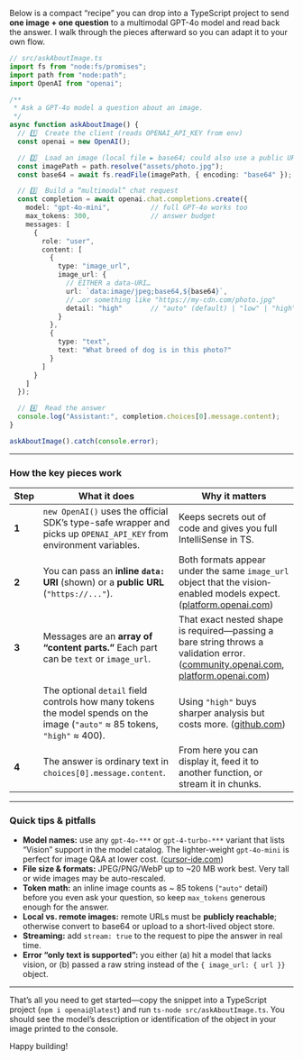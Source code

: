Below is a compact “recipe” you can drop into a TypeScript project to send **one image + one question** to a multimodal GPT-4o model and read back the answer.  I walk through the pieces afterward so you can adapt it to your own flow.

```ts
// src/askAboutImage.ts
import fs from "node:fs/promises";
import path from "node:path";
import OpenAI from "openai";

/**
 * Ask a GPT-4o model a question about an image.
 */
async function askAboutImage() {
  // 1️⃣  Create the client (reads OPENAI_API_KEY from env)
  const openai = new OpenAI();

  // 2️⃣  Load an image (local file ► base64; could also use a public URL)
  const imagePath = path.resolve("assets/photo.jpg");
  const base64 = await fs.readFile(imagePath, { encoding: "base64" });

  // 3️⃣  Build a “multimodal” chat request
  const completion = await openai.chat.completions.create({
    model: "gpt-4o-mini",          // full GPT-4o works too
    max_tokens: 300,               // answer budget
    messages: [
      {
        role: "user",
        content: [
          {
            type: "image_url",
            image_url: {
              // EITHER a data-URI…
              url: `data:image/jpeg;base64,${base64}`,
              // …or something like "https://my-cdn.com/photo.jpg"
              detail: "high"       // "auto" (default) | "low" | "high"
            }
          },
          {
            type: "text",
            text: "What breed of dog is in this photo?"
          }
        ]
      }
    ]
  });

  // 4️⃣  Read the answer
  console.log("Assistant:", completion.choices[0].message.content);
}

askAboutImage().catch(console.error);
```

---

### How the key pieces work

| Step  | What it does                                                                                                               | Why it matters                                                                                                                             |
| ----- | -------------------------------------------------------------------------------------------------------------------------- | ------------------------------------------------------------------------------------------------------------------------------------------ |
| **1** | `new OpenAI()` uses the official SDK’s type-safe wrapper and picks up `OPENAI_API_KEY` from environment variables.         | Keeps secrets out of code and gives you full IntelliSense in TS.                                                                           |
| **2** | You can pass an **inline `data:` URI** (shown) or a **public URL** (`"https://..."`).                                      | Both formats appear under the same `image_url` object that the vision‐enabled models expect. ([platform.openai.com][1])                    |
| **3** | Messages are an **array of “content parts.”** Each part can be `text` or `image_url`.                                      | That exact nested shape is required—passing a bare string throws a validation error. ([community.openai.com][2], [platform.openai.com][1]) |
|       | The optional `detail` field controls how many tokens the model spends on the image (`"auto"` ≈ 85 tokens, `"high"` ≈ 400). | Using `"high"` buys sharper analysis but costs more. ([github.com][3])                                                                     |
| **4** | The answer is ordinary text in `choices[0].message.content`.                                                               | From here you can display it, feed it to another function, or stream it in chunks.                                                         |

---

### Quick tips & pitfalls

* **Model names:** use any `gpt-4o-***` or `gpt-4-turbo-***` variant that lists “Vision” support in the model catalog. The lighter-weight `gpt-4o-mini` is perfect for image Q\&A at lower cost. ([cursor-ide.com][4])
* **File size & formats:** JPEG/PNG/WebP up to \~20 MB work best. Very tall or wide images may be auto-rescaled.
* **Token math:** an inline image counts as \~ 85 tokens (`"auto"` detail) before you even ask your question, so keep `max_tokens` generous enough for the answer.
* **Local vs. remote images:** remote URLs must be **publicly reachable**; otherwise convert to base64 or upload to a short-lived object store.
* **Streaming:** add `stream: true` to the request to pipe the answer in real time.
* **Error “only text is supported”:** you either (a) hit a model that lacks vision, or (b) passed a raw string instead of the `{ image_url: { url }}` object.

---

That’s all you need to get started—copy the snippet into a TypeScript project (`npm i openai@latest`) and run `ts-node src/askAboutImage.ts`. You should see the model’s description or identification of the object in your image printed to the console.

Happy building!

[1]: https://platform.openai.com/docs/guides/vision?utm_source=chatgpt.com "OpenAI GPT-4-Vision guide"
[2]: https://community.openai.com/t/image-url-for-gpt-4o-api-giving-error-expected-an-object-but-got-a-string-instead/748188?utm_source=chatgpt.com "Image_url for gpt-4o api giving error \"expected an object, but got a ..."
[3]: https://github.com/vercel/ai/discussions/4967?utm_source=chatgpt.com "Detail parameter for input image (OpenAI Vision) #4967 - GitHub"
[4]: https://www.cursor-ide.com/blog/gpt4o-image-api-guide-2025-english?utm_source=chatgpt.com "Complete Guide to GPT-4o Image API: Vision & Generation [2025 ..."
